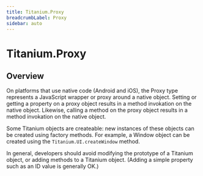 ```yaml
---
title: Titanium.Proxy
breadcrumbLabel: Proxy
sidebar: auto
---
```


<Breadcrumb/>

# Titanium.Proxy

<ProxySummary/>

## Overview

On platforms that use native code (Android and iOS), the Proxy type represents a JavaScript wrapper or proxy around a native object. Setting or getting a property on a proxy object results in a method invokation on the native object. Likewise, calling a method on the proxy object results in a method invokation on the native object.

Some Titanium objects are createable: new instances of these objects can be created using factory methods. For example, a Window object can be created using the `Titanium.UI.createWindow` method.

In general, developers should avoid modifying the prototype of a Titanium object, or adding methods to a Titanium object. (Adding a simple property such as an ID value is generally OK.)

<PropertyList/>
<MethodList/>